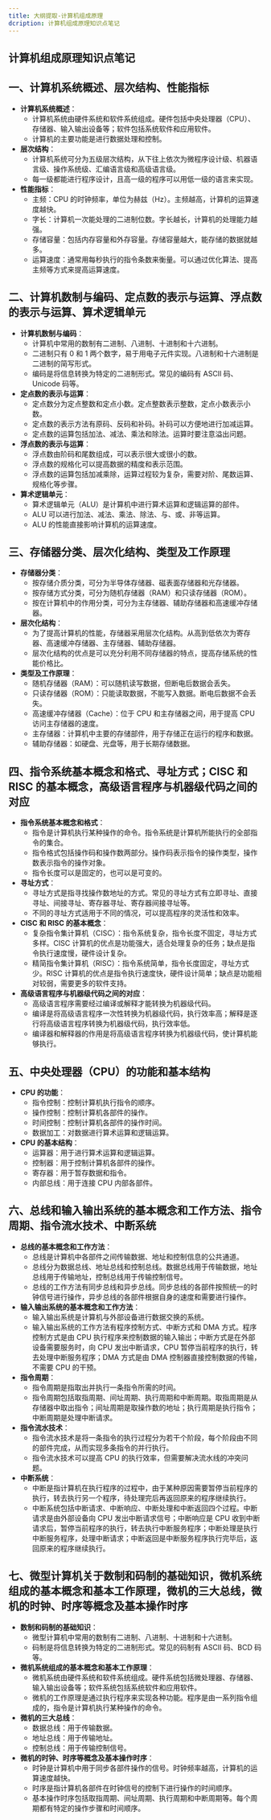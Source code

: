 ```yaml
---
title: 大纲提取-计算机组成原理
dcription: 计算机组成原理知识点笔记
---
```


## 计算机组成原理知识点笔记

## 一、计算机系统概述、层次结构、性能指标
- **计算机系统概述**：
    - 计算机系统由硬件系统和软件系统组成。硬件包括中央处理器（CPU）、存储器、输入输出设备等；软件包括系统软件和应用软件。
    - 计算机的主要功能是进行数据处理和控制。
- **层次结构**：
    - 计算机系统可分为五级层次结构，从下往上依次为微程序设计级、机器语言级、操作系统级、汇编语言级和高级语言级。
    - 每一级都能进行程序设计，且高一级的程序可以用低一级的语言来实现。
- **性能指标**：
    - 主频：CPU 的时钟频率，单位为赫兹（Hz）。主频越高，计算机的运算速度越快。
    - 字长：计算机一次能处理的二进制位数。字长越长，计算机的处理能力越强。
    - 存储容量：包括内存容量和外存容量。存储容量越大，能存储的数据就越多。
    - 运算速度：通常用每秒执行的指令条数来衡量。可以通过优化算法、提高主频等方式来提高运算速度。

## 二、计算机数制与编码、定点数的表示与运算、浮点数的表示与运算、算术逻辑单元
- **计算机数制与编码**：
    - 计算机中常用的数制有二进制、八进制、十进制和十六进制。
    - 二进制只有 0 和 1 两个数字，易于用电子元件实现。八进制和十六进制是二进制的简写形式。
    - 编码是将信息转换为特定的二进制形式。常见的编码有 ASCII 码、Unicode 码等。
- **定点数的表示与运算**：
    - 定点数分为定点整数和定点小数。定点整数表示整数，定点小数表示小数。
    - 定点数的表示方法有原码、反码和补码。补码可以方便地进行加减运算。
    - 定点数的运算包括加法、减法、乘法和除法。运算时要注意溢出问题。
- **浮点数的表示与运算**：
    - 浮点数由阶码和尾数组成，可以表示很大或很小的数。
    - 浮点数的规格化可以提高数据的精度和表示范围。
    - 浮点数的运算包括加减乘除，运算过程较为复杂，需要对阶、尾数运算、规格化等步骤。
- **算术逻辑单元**：
    - 算术逻辑单元（ALU）是计算机中进行算术运算和逻辑运算的部件。
    - ALU 可以进行加法、减法、乘法、除法、与、或、非等运算。
    - ALU 的性能直接影响计算机的运算速度。

## 三、存储器分类、层次化结构、类型及工作原理
- **存储器分类**：
    - 按存储介质分类，可分为半导体存储器、磁表面存储器和光存储器。
    - 按存储方式分类，可分为随机存储器（RAM）和只读存储器（ROM）。
    - 按在计算机中的作用分类，可分为主存储器、辅助存储器和高速缓冲存储器。
- **层次化结构**：
    - 为了提高计算机的性能，存储器采用层次化结构。从高到低依次为寄存器、高速缓冲存储器、主存储器、辅助存储器。
    - 层次化结构的优点是可以充分利用不同存储器的特点，提高存储系统的性能价格比。
- **类型及工作原理**：
    - 随机存储器（RAM）：可以随机读写数据，但断电后数据会丢失。
    - 只读存储器（ROM）：只能读取数据，不能写入数据。断电后数据不会丢失。
    - 高速缓冲存储器（Cache）：位于 CPU 和主存储器之间，用于提高 CPU 访问主存储器的速度。
    - 主存储器：计算机中主要的存储部件，用于存储正在运行的程序和数据。
    - 辅助存储器：如硬盘、光盘等，用于长期存储数据。

## 四、指令系统基本概念和格式、寻址方式；CISC 和 RISC 的基本概念，高级语言程序与机器级代码之间的对应
- **指令系统基本概念和格式**：
    - 指令是计算机执行某种操作的命令。指令系统是计算机所能执行的全部指令的集合。
    - 指令格式包括操作码和操作数两部分。操作码表示指令的操作类型，操作数表示指令的操作对象。
    - 指令长度可以是固定的，也可以是可变的。
- **寻址方式**：
    - 寻址方式是指寻找操作数地址的方式。常见的寻址方式有立即寻址、直接寻址、间接寻址、寄存器寻址、寄存器间接寻址等。
    - 不同的寻址方式适用于不同的情况，可以提高程序的灵活性和效率。
- **CISC 和 RISC 的基本概念**：
    - 复杂指令集计算机（CISC）：指令系统复杂，指令长度不固定，寻址方式多样。CISC 计算机的优点是功能强大，适合处理复杂的任务；缺点是指令执行速度慢，硬件设计复杂。
    - 精简指令集计算机（RISC）：指令系统简单，指令长度固定，寻址方式少。RISC 计算机的优点是指令执行速度快，硬件设计简单；缺点是功能相对较弱，需要更多的软件支持。
- **高级语言程序与机器级代码之间的对应**：
    - 高级语言程序需要经过编译或解释才能转换为机器级代码。
    - 编译是将高级语言程序一次性转换为机器级代码，执行效率高；解释是逐行将高级语言程序转换为机器级代码，执行效率低。
    - 编译器和解释器的作用是将高级语言程序转换为机器级代码，使计算机能够执行。

## 五、中央处理器（CPU）的功能和基本结构
- **CPU 的功能**：
    - 指令控制：控制计算机执行指令的顺序。
    - 操作控制：控制计算机各部件的操作。
    - 时间控制：控制计算机各部件的操作时间。
    - 数据加工：对数据进行算术运算和逻辑运算。
- **CPU 的基本结构**：
    - 运算器：用于进行算术运算和逻辑运算。
    - 控制器：用于控制计算机各部件的操作。
    - 寄存器：用于暂存数据和指令。
    - 内部总线：用于连接 CPU 内部各部件。

## 六、总线和输入输出系统的基本概念和工作方法、指令周期、指令流水技术、中断系统
- **总线的基本概念和工作方法**：
    - 总线是计算机中各部件之间传输数据、地址和控制信息的公共通道。
    - 总线分为数据总线、地址总线和控制总线。数据总线用于传输数据，地址总线用于传输地址，控制总线用于传输控制信号。
    - 总线的工作方法有同步总线和异步总线。同步总线的各部件按照统一的时钟信号进行操作，异步总线的各部件根据自身的速度和需要进行操作。
- **输入输出系统的基本概念和工作方法**：
    - 输入输出系统是计算机与外部设备进行数据交换的系统。
    - 输入输出系统的工作方法有程序控制方式、中断方式和 DMA 方式。程序控制方式是由 CPU 执行程序来控制数据的输入输出；中断方式是在外部设备需要服务时，向 CPU 发出中断请求，CPU 暂停当前程序的执行，转去处理中断服务程序；DMA 方式是由 DMA 控制器直接控制数据的传输，不需要 CPU 的干预。
- **指令周期**：
    - 指令周期是指取出并执行一条指令所需的时间。
    - 指令周期包括取指周期、间址周期、执行周期和中断周期。取指周期是从存储器中取出指令；间址周期是取操作数的地址；执行周期是执行指令；中断周期是处理中断请求。
- **指令流水技术**：
    - 指令流水技术是将一条指令的执行过程分为若干个阶段，每个阶段由不同的部件完成，从而实现多条指令的并行执行。
    - 指令流水技术可以提高 CPU 的执行效率，但需要解决流水线的冲突问题。
- **中断系统**：
    - 中断是指计算机在执行程序的过程中，由于某种原因需要暂停当前程序的执行，转去执行另一个程序，待处理完后再返回原来的程序继续执行。
    - 中断系统包括中断请求、中断响应、中断处理和中断返回四个过程。中断请求是由外部设备向 CPU 发出中断请求信号；中断响应是 CPU 收到中断请求后，暂停当前程序的执行，转去执行中断服务程序；中断处理是执行中断服务程序，处理中断请求；中断返回是中断服务程序执行完毕后，返回原来的程序继续执行。

## 七、微型计算机关于数制和码制的基础知识，微机系统组成的基本概念和基本工作原理，微机的三大总线，微机的时钟、时序等概念及基本操作时序
- **数制和码制的基础知识**：
    - 微型计算机中常用的数制有二进制、八进制、十进制和十六进制。
    - 码制是将信息转换为特定的二进制形式。常见的码制有 ASCII 码、BCD 码等。
- **微机系统组成的基本概念和基本工作原理**：
    - 微机系统由硬件系统和软件系统组成。硬件系统包括微处理器、存储器、输入输出设备等；软件系统包括系统软件和应用软件。
    - 微机的工作原理是通过执行程序来实现各种功能。程序是由一系列指令组成的，指令是计算机执行某种操作的命令。
- **微机的三大总线**：
    - 数据总线：用于传输数据。
    - 地址总线：用于传输地址。
    - 控制总线：用于传输控制信号。
- **微机的时钟、时序等概念及基本操作时序**：
    - 时钟是计算机中用于同步各部件操作的信号。时钟频率越高，计算机的运算速度越快。
    - 时序是指计算机各部件在时钟信号的控制下进行操作的时间顺序。
    - 基本操作时序包括取指周期、间址周期、执行周期和中断周期等。每个周期都有特定的操作步骤和时间顺序。